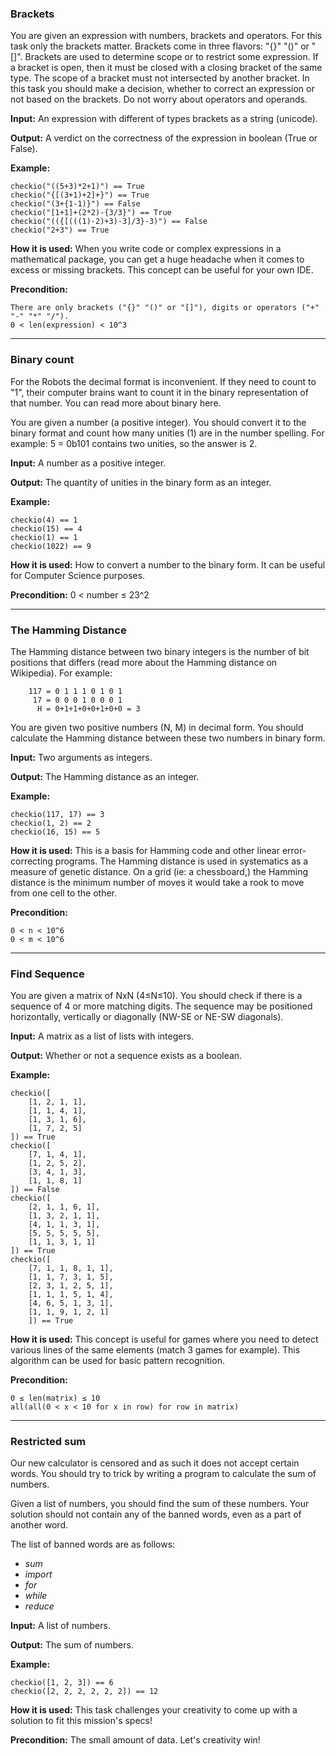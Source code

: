### Brackets
You are given an expression with numbers, brackets and operators. For this task only the brackets matter. Brackets come in three flavors: "{}" "()" or "[]". Brackets are used to determine scope or to restrict some expression. If a bracket is open, then it must be closed with a closing bracket of the same type. The scope of a bracket must not intersected by another bracket. In this task you should make a decision, whether to correct an expression or not based on the brackets. Do not worry about operators and operands.

**Input:** An expression with different of types brackets as a string (unicode).

**Output:** A verdict on the correctness of the expression in boolean (True or False).

**Example:**
````
checkio("((5+3)*2+1)") == True
checkio("{[(3+1)+2]+}") == True
checkio("(3+{1-1)}") == False
checkio("[1+1]+(2*2)-{3/3}") == True
checkio("(({[(((1)-2)+3)-3]/3}-3)") == False
checkio("2+3") == True
````

**How it is used:** When you write code or complex expressions in a mathematical package, you can get a huge headache when it comes to excess or missing brackets. This concept can be useful for your own IDE.

**Precondition:**
````
There are only brackets ("{}" "()" or "[]"), digits or operators ("+" "-" "*" "/").
0 < len(expression) < 10^3
````

----------------------------------------
### Binary count

For the Robots the decimal format is inconvenient. If they need to count to "1", their computer brains want to count it in the binary representation of that number. You can read more about binary here.

You are given a number (a positive integer). You should convert it to the binary format and count how many unities (1) are in the number spelling. For example: 5 = 0b101 contains two unities, so the answer is 2.

**Input:** A number as a positive integer.

**Output:** The quantity of unities in the binary form as an integer.

**Example:**
````
checkio(4) == 1
checkio(15) == 4
checkio(1) == 1
checkio(1022) == 9
````

**How it is used:** How to convert a number to the binary form. It can be useful for Computer Science purposes.

**Precondition:** 0 < number ≤ 23^2

------------------------------------
### The Hamming Distance

The Hamming distance between two binary integers is the number of bit positions that differs (read more about the Hamming distance on Wikipedia). For example:
````
    117 = 0 1 1 1 0 1 0 1
     17 = 0 0 0 1 0 0 0 1
      H = 0+1+1+0+0+1+0+0 = 3
````
You are given two positive numbers (N, M) in decimal form. You should calculate the Hamming distance between these two numbers in binary form.

**Input:** Two arguments as integers.

**Output:** The Hamming distance as an integer.

**Example:**
````
checkio(117, 17) == 3
checkio(1, 2) == 2
checkio(16, 15) == 5
````

**How it is used:** This is a basis for Hamming code and other linear error-correcting programs. The Hamming distance is used in systematics as a measure of genetic distance. On a grid (ie: a chessboard,) the Hamming distance is the minimum number of moves it would take a rook to move from one cell to the other.

**Precondition:**
````
0 < n < 10^6
0 < m < 10^6
````

-------------------------------------
### Find Sequence

You are given a matrix of NxN (4≤N≤10). You should check if there is a sequence of 4 or more matching digits. The sequence may be positioned horizontally, vertically or diagonally (NW-SE or NE-SW diagonals).

**Input:** A matrix as a list of lists with integers.

**Output:** Whether or not a sequence exists as a boolean.

**Example:**
````
checkio([
    [1, 2, 1, 1],
    [1, 1, 4, 1],
    [1, 3, 1, 6],
    [1, 7, 2, 5]
]) == True
checkio([
    [7, 1, 4, 1],
    [1, 2, 5, 2],
    [3, 4, 1, 3],
    [1, 1, 8, 1]
]) == False
checkio([
    [2, 1, 1, 6, 1],
    [1, 3, 2, 1, 1],
    [4, 1, 1, 3, 1],
    [5, 5, 5, 5, 5],
    [1, 1, 3, 1, 1]
]) == True
checkio([
    [7, 1, 1, 8, 1, 1],
    [1, 1, 7, 3, 1, 5],
    [2, 3, 1, 2, 5, 1],
    [1, 1, 1, 5, 1, 4],
    [4, 6, 5, 1, 3, 1],
    [1, 1, 9, 1, 2, 1]
    ]) == True
````

**How it is used:** This concept is useful for games where you need to detect various lines of the same elements (match 3 games for example). This algorithm can be used for basic pattern recognition.

**Precondition:**
````
0 ≤ len(matrix) ≤ 10
all(all(0 < x < 10 for x in row) for row in matrix)
````

-------------------------
### Restricted sum

Our new calculator is censored and as such it does not accept certain words. You should try to trick by writing a program to calculate the sum of numbers.

Given a list of numbers, you should find the sum of these numbers. Your solution should not contain any of the banned words, even as a part of another word.

The list of banned words are as follows:

* *sum*
* *import*
* *for*
* *while*
* *reduce*

**Input:** A list of numbers.

**Output:** The sum of numbers.

**Example:**
````
checkio([1, 2, 3]) == 6
checkio([2, 2, 2, 2, 2, 2]) == 12
````

**How it is used:** This task challenges your creativity to come up with a solution to fit this mission's specs!

**Precondition:** The small amount of data. Let's creativity win!